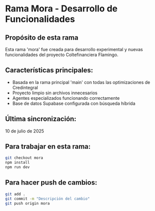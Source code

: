 # Rama Mora - Desarrollo de Funcionalidades

## Propósito de esta rama
Esta rama 'mora' fue creada para desarrollo experimental y nuevas funcionalidades del proyecto Coltefinanciera Flamingo.

## Características principales:
- Basada en la rama principal 'main' con todas las optimizaciones de Credintegral
- Proyecto limpio sin archivos innecesarios
- Agentes especializados funcionando correctamente
- Base de datos Supabase configurada con búsqueda híbrida

## Última sincronización:
10 de julio de 2025

## Para trabajar en esta rama:
```bash
git checkout mora
npm install
npm run dev
```

## Para hacer push de cambios:
```bash
git add .
git commit -m "Descripción del cambio"
git push origin mora
```

